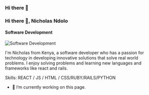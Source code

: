 ### Hi there 👋

### Hi there 👋, Nicholas Ndolo
#### Software Development
![Software Development](https://arturssmirnovs.github.io/github-profile-readme-generator/images/banner.png)

I'm Nicholas from Kenya, a  software developer who has a passion for technology in developing innovative solutions that solve real world problems. I enjoy solving problems and learning new languages and frameworks like react and rails.

Skills: REACT / JS / HTML / CSS/RUBY/RAILS/PYTHON

- 🔭 I’m currently working on this page. 




